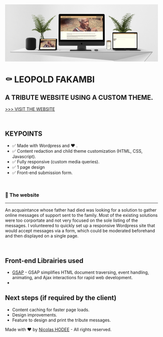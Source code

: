 ![MOCKUP](./readme_images/crop_mockup_1500px.jpg)
# &#x26B0; LEOPOLD FAKAMBI  
## A TRIBUTE WEBSITE USING A CUSTOM THEME. 

[>>> VISIT THE WEBSITE](http://leopold.fakambi.net)

<p>&nbsp;</p>


## KEYPOINTS
- ✅ Made with Wordpress and ❤️ .
- ✅ Content redaction and child theme customization (HTML, CSS, Javascript). 
- ✅ Fully responsive (custom media queries).
- ✅ 1 page design
- ✅ Front-end submission form. 

<p>&nbsp;</p>

### 🔖 The website
________________________________________________________________
An acquaintance whose father had died was looking for a solution to gather online messages of support sent to the family. Most of the existing solutions were too corportate and not very focused on the sole listing of the messages.
I volunteered to quickly set up a responsive Wordpress site that would accept messages via a form, which could be moderated beforehand and then displayed on a single page. 

<p>&nbsp;</p>


## Front-end Librairies used 
- [GSAP](http://www.w3schools.com/jquery/jquery_ref_ajax.asp) - GSAP simplifies HTML document traversing, event handling, animating, and Ajax interactions for rapid web development.
- 
## Next steps (if required by the client)
- Content caching for faster page loads. 
- Design improvements. 
- Feature to design and print the tribute messages. 

 Made with ❤️ by [Nicolas HODEE](https://www.nicolashodee.com/) - All rights reserved. 

